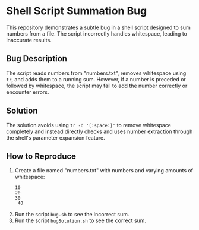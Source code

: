 # Shell Script Summation Bug

This repository demonstrates a subtle bug in a shell script designed to sum numbers from a file. The script incorrectly handles whitespace, leading to inaccurate results.

## Bug Description
The script reads numbers from "numbers.txt", removes whitespace using `tr`, and adds them to a running sum. However, if a number is preceded or followed by whitespace, the script may fail to add the number correctly or encounter errors.

## Solution
The solution avoids using `tr -d '[:space:]'` to remove whitespace completely and instead directly checks and uses number extraction through the shell's parameter expansion feature.

## How to Reproduce
1. Create a file named "numbers.txt" with numbers and varying amounts of whitespace:
   ```
   10
   20  
   30
    40
   ```
2. Run the script `bug.sh` to see the incorrect sum.
3. Run the script `bugSolution.sh` to see the correct sum.